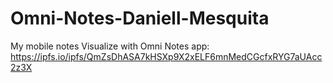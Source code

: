 # Omni-Notes-Daniell-Mesquita
My mobile notes
Visualize with Omni Notes app: https://ipfs.io/ipfs/QmZsDhASA7kHSXp9X2xELF6mnMedCGcfxRYG7aUAcc2z3X
